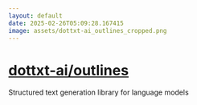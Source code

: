 ```yaml
---
layout: default
date: 2025-02-26T05:09:28.167415
image: assets/dottxt-ai_outlines_cropped.png
---
```


# [dottxt-ai/outlines](https://github.com/dottxt-ai/outlines)

Structured text generation library for language models
